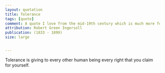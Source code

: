 ```yaml
---
layout: quotation
title: Tolerance
tags: [quote]
comment: A quote I love from the mid-19th century which is much more forward thinking than many people in the 21st.
attribution: Robert Green Ingersoll
publication: (1833 - 1899)
size: large


---
```


Tolerance is giving to every other human being every right that you claim for yourself.
